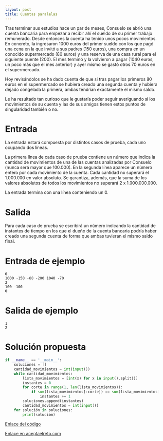 ```yaml
---
layout: post
title: Cuentas paralelas
---
```


Tras terminar sus estudios hace un par de meses, Consuelo se abrió una cuenta bancaria para empezar a recibir ahí el sueldo de su primer trabajo remunerado. Desde entonces la cuenta ha tenido unos pocos movimientos. En concreto, la ingresaron 1000 euros del primer sueldo con los que pagó una cena en la que invitó a sus padres (150 euros), una compra en un conocido supermercado (80 euros) y una reserva de una casa rural para el siguiente puente (200). El mes terminó y la volvieron a pagar (1040 euros, un poco más que el mes anterior) y ayer mismo se gastó otros 70 euros en el supermercado.

Hoy revisándolos se ha dado cuenta de que si tras pagar los primeros 80 euros en el supermercado se hubiera creado una segunda cuenta y hubiera dejado congelada la primera, ambas tendrían exactamente el mismo saldo.

Le ha resultado tan curioso que le gustaría poder seguir averiguando si los movimientos de su cuenta y las de sus amigos tienen estos puntos de singularidad también o no.

# Entrada

La entrada estará compuesta por distintos casos de prueba, cada uno ocupando dos líneas.

La primera línea de cada caso de prueba contiene un número que indica la cantidad de movimientos de una de las cuentas analizadas por Consuelo (nunca será mayor que 100.000). En la segunda línea aparece un número entero por cada movimiento de la cuenta. Cada cantidad no superará el 1.000.000 en valor absoluto. Se garantiza, además, que la suma de los valores absolutos de todos los movimientos no superará 2 x 1.000.000.000.

La entrada termina con una línea conteniendo un 0.

# Salida

Para cada caso de prueba se escribirá un número indicando la cantidad de instantes de tiempo en los que el dueño de la cuenta bancaria podría haber creado una segunda cuenta de forma que ambas tuvieran el mismo saldo final.

# Entrada de ejemplo

```
6
1000 -150 -80 -200 1040 -70
2
100 -100
0
```

# Salida de ejemplo

```
1
2
```
# Solución propuesta

``` python
if __name__ == '__main__':
    soluciones = []
    cantidad_movimientos = int(input())
    while cantidad_movimientos:
        lista_movimientos = [int(x) for x in input().split()]
        instantes = 0
        for corte in range(1, len(lista_movimientos)):
            if sum(lista_movimientos[:corte]) == sum(lista_movimientos[corte:]):
                instantes += 1
        soluciones.append(instantes)
        cantidad_movimientos = int(input())
    for solución in soluciones:
        print(solución)
```

[Enlace del código](https://github.com/israelem/aceptaelreto/blob/master/codes/2018-04-23-cuentas.py)

[Enlace en aceptaelreto.com](https://www.aceptaelreto.com/problem/statement.php?id=229)
